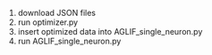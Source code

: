 1) download JSON files
2) run optimizer.py
3) insert optimized data into AGLIF_single_neuron.py
4) run AGLIF_single_neuron.py 
